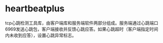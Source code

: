 # heartbeatplus
tcp心跳检测工具库，由客户端库和服务端软件两部分组成。服务端通过心跳端口6969发送心跳包，客户端接收并反馈心跳应答。如果心跳超时（客户端指定时间内未收到应答），设置心跳异常标志。
